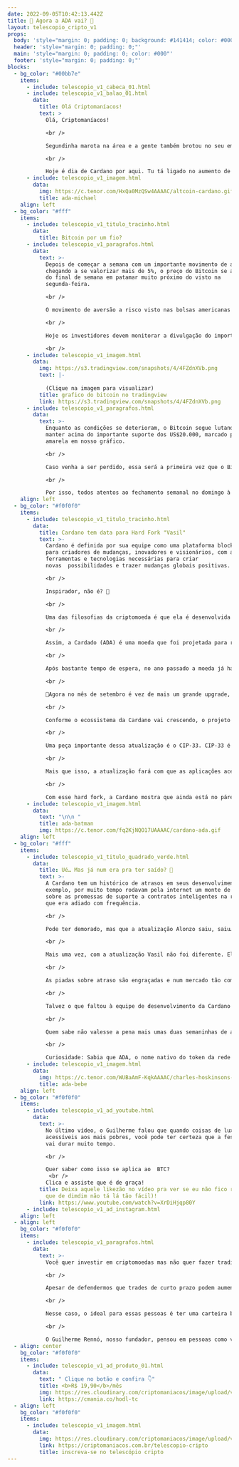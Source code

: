 ```yaml
---
date: 2022-09-05T10:42:13.442Z
title: 🧐 Agora a ADA vai? 🧐
layout: telescopio_cripto_v1
props:
  body: 'style="margin: 0; padding: 0; background: #141414; color: #000"'
  header: 'style="margin: 0; padding: 0;"'
  main: 'style="margin: 0; padding: 0; color: #000"'
  footer: 'style="margin: 0; padding: 0;"'
blocks:
  - bg_color: "#00bb7e"
    items:
      - include: telescopio_v1_cabeca_01.html
      - include: telescopio_v1_balao_01.html
        data:
          title: Olá Criptomaníacos!
          text: >
            Olá, Criptomaníacos! 

            <br />

            Segundinha marota na área e a gente também brotou no seu email!

            <br />

            Hoje é dia de Cardano por aqui. Tu tá ligado no aumento de preço e os motivos por trás disso? 
      - include: telescopio_v1_imagem.html
        data:
          img: https://c.tenor.com/HxQa0MzQSw4AAAAC/altcoin-cardano.gif
          title: ada-michael
    align: left
  - bg_color: "#fff"
    items:
      - include: telescopio_v1_titulo_tracinho.html
        data:
          title: Bitcoin por um fio?
      - include: telescopio_v1_paragrafos.html
        data:
          text: >-
            Depois de começar a semana com um importante movimento de alta,
            chegando a se valorizar mais de 5%, o preço do Bitcoin se aproxima
            do final de semana em patamar muito próximo do visto na
            segunda-feira.

            <br />

            O movimento de aversão a risco visto nas bolsas americanas ajudou a pressionar negativamente os preços das criptomoedas, refletindo a expectativa de um aperto monetário mais duradouro pelo FED.

            <br />

            Hoje os investidores devem monitorar a divulgação do importante relatório de empregos nos EUA, o Payroll, que deve trazer volatilidade adicional aos preços por volta das 09:30h.

            <br />
      - include: telescopio_v1_imagem.html
        data:
          img: https://s3.tradingview.com/snapshots/4/4FZdnXVb.png
          text: |-
            
            (Clique na imagem para visualizar)
          title: grafico do bitcoin no tradingview
          link: https://s3.tradingview.com/snapshots/4/4FZdnXVb.png
      - include: telescopio_v1_paragrafos.html
        data:
          text: >-
            Enquanto as condições se deterioram, o Bitcoin segue lutando para se
            manter acima do importante suporte dos US$20.000, marcado pela linha
            amarela em nosso gráfico.

            <br />

            Caso venha a ser perdido, essa será a primeira vez que o Bitcoin volta a negociar abaixo do topo de seu último ciclo de alta, podendo acelerar o movimento vendedor e marcar um novo “paradigma”.

            <br />

            Por isso, todos atentos ao fechamento semanal no domingo à noite 👀
    align: left
  - bg_color: "#f0f0f0"
    items:
      - include: telescopio_v1_titulo_tracinho.html
        data:
          title: Cardano tem data para Hard Fork "Vasil"
          text: >-
            Cardano é definida por sua equipe como uma plataforma blockchain
            para criadores de mudanças, inovadores e visionários, com as
            ferramentas e tecnologias necessárias para criar
            novas  possibilidades e trazer mudanças globais positivas.

            <br />

            Inspirador, não é? 🥰

            <br />

            Uma das filosofias da criptomoeda é que ela é desenvolvida por meio de métodos baseados em evidências. Isso quer dizer que antes de uma funcionalidade ser implementada, há uma série de estudos mais formal(parecidos com esses de universidades) para ver se é viável e vantajosa.

            <br />

            Assim, a Cardado (ADA) é uma moeda que foi projetada para receber atualizações constantes e absorver todas as boas inovações que aparecem no mercado de cripto.  

            <br />

            Após bastante tempo de espera, no ano passado a moeda já havia passado por uma grande atualização, chamada de Alonzo, que passou a permitir o uso de contratos inteligentes em sua blockchain.

            <br />

            🎉Agora no mês de setembro é vez de mais um grande upgrade, de nome Vasil. 🎉

            <br />

            Conforme o ecossistema da Cardano vai crescendo, o projeto precisa se preocupar com aqueles velhos e conhecidos fatores que você escuta toda hora: ser escalonável, atrair aplicações, ter boa velocidade… E a atualização, considerada ainda maior do que a Alonzo, tá vindo para melhorar o desempenho destes quesitos rede.

            <br />

            Uma peça importante dessa atualização é o CIP-33. CIP-33 é um mecanismo com a função de reduzir significativamente o custo de transações, otimizando e “compactando” as mesmas. Ainda como benefício deste mecanismo, haverá um aumento da velocidade operacional, o que reduz a possibilidade de que a rede congestione.

            <br />

            Mais que isso, a atualização fará com que as aplicações acessem dados on-chain de forma mais simples, o que pode atrair mais dapps para a rede.

            <br />

            Com esse hard fork, a Cardano mostra que ainda está no páreo e que não quer perder mais espaço para outras blockchains, como a Solana. 🤼
      - include: telescopio_v1_imagem.html
        data:
          text: "\n\n "
          title: ada-batman
          img: https://c.tenor.com/fq2KjNQO17UAAAAC/cardano-ada.gif
    align: left
  - bg_color: "#fff"
    items:
      - include: telescopio_v1_titulo_quadrado_verde.html
        data:
          title: Ué… Mas já num era pra ter saído? 🤔
          text: >-
            A Cardano tem um histórico de atrasos em seus desenvolvimentos. Por
            exemplo, por muito tempo rodavam pela internet um monte de memes
            sobre as promessas de suporte a contratos inteligentes na rede, mas
            que era adiado com frequência.

            <br />

            Pode ter demorado, mas que a atualização Alonzo saiu, saiu…

            <br />

            Mais uma vez, com a atualização Vasil não foi diferente. Ela foi anunciada, adiada para julho e nada… Mas como a Cardano atrasa mas não falha, dia 22 de setembro sai o hard fork(assim esperamos).

            <br />

            As piadas sobre atraso são engraçadas e num mercado tão competitivo é normal que a comunidade pegue no pé. Apesar disso, temos que levar em conta que criar uma moeda do zero é uma tarefa árdua. Atualizar então, é osso! Tá aí a ETH 2.0 com seus atrasos para mostrar que é verdade.

            <br />

            Talvez o que faltou à equipe de desenvolvimento da Cardano foi acertar o timing para que uma mudança tão importante no código da rede não seja ofuscada pela atualização da concorrência. A data marcada é cerca de uma semana depois do “The Merge", atualização da Ethereum que está sendo considerada uma das datas marcantes do mercado cripto de todos os tempos.

            <br />

            Quem sabe não valesse a pena mais umas duas semaninhas de atraso antes de soltar a atualização pra tentar atrair mais atenção? Afinal, o que é mais um balde de água fria pra quem já tá encharcado?

            <br />

            Curiosidade: Sabia que ADA, o nome nativo do token da rede Cardano é uma homenagem à Ada Lovelace - uma matemática do século 19 que é reconhecida como a primeira programadora de computador? ❤️❤️❤️
      - include: telescopio_v1_imagem.html
        data:
          img: https://c.tenor.com/WUBaAmF-KqkAAAAC/charles-hoskinsons-cardano.gif
          title: ada-bebe
    align: left
  - bg_color: "#f0f0f0"
    items:
      - include: telescopio_v1_ad_youtube.html
        data:
          text: >-
            No último vídeo, o Guilherme falou que quando coisas de luxo estão
            acessíveis aos mais pobres, você pode ter certeza que a festa não
            vai durar muito tempo.

            <br />

            Quer saber como isso se aplica ao  BTC?
             <br />
            Clica e assiste que é de graça!
          title: Deixa aquele likezão no vídeo pra ver se eu não fico rico de joinhas (já
            que de dimdim não tá lá tão fácil)!
          link: https://www.youtube.com/watch?v=XrDiHjqp80Y
      - include: telescopio_v1_ad_instagram.html
    align: left
  - align: left
    bg_color: "#f0f0f0"
    items:
      - include: telescopio_v1_paragrafos.html
        data:
          text: >-
            Você quer investir em criptomoedas mas não quer fazer trading?

            <br />

            Apesar de defendermos que trades de curto prazo podem aumentar sua rentabilidade, entendemos que nem todo mundo tem o tempo disponível pra operar.

            <br />

            Nesse caso, o ideal para essas pessoas é ter uma carteira bem fundamentada para o longo prazo, cujo objetivo seja acumular Bitcoins.

            <br />

            O Guilherme Rennó, nosso fundador, pensou em pessoas como você e decidiu criar a Carteira HODL, voltada para quem quer dar o primeiro passo no mercado cripto sem se preocupar em operar todo dia.
  - align: center
    bg_color: "#f0f0f0"
    items:
      - include: telescopio_v1_ad_produto_01.html
        data:
          text: " Clique no botão e confira 👇"
          title: <b>R$ 19,90</b>/mês
          img: https://res.cloudinary.com/criptomaniacos/image/upload/v1661372975/telescopio/produtos/logo_carteira_hodl_mhzjq6.png
          link: https://cmania.co/hodl-tc
  - align: left
    bg_color: "#f0f0f0"
    items:
      - include: telescopio_v1_imagem.html
        data:
          img: https://res.cloudinary.com/criptomaniacos/image/upload/v1662133224/telescopio/inscreva-se-telescopio.png
          link: https://criptomaniacos.com.br/telescopio-cripto
          title: inscreva-se no telescópio cripto
---
```

